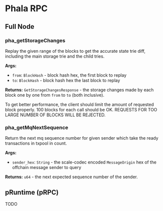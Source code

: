 # Phala RPC

## Full Node

### **pha_getStorageChanges**

Replay the given range of the blocks to get the accurate state trie diff, including the main storage trie and the child tries.

**Args:**

- `from`: `BlockHash` - block hash hex, the first block to replay
- `to`: `BlockHash` - block hash hex the last block to replay

**Returns:** `GetStorageChangesResponse` - the storage changes made by each block one by one from `from` to `to` (both inclusive).

To get better performance, the client should limit the amount of requested block properly. 100 blocks for each call should be OK. REQUESTS FOR TOO LARGE NUMBER OF BLOCKS WILL BE REJECTED.

### **pha_getMqNextSequence**

Return the next mq sequence number for given sender which take the ready transactions in txpool in count.

**Args:**

- `sender_hex`: `String` - the scale-codec encoded `MessageOrigin` hex of the offchain message sender to query

**Returns:** `u64` - the next expected sequence number of the sender.

## pRuntime (pRPC)

TODO
